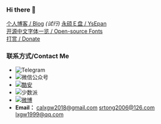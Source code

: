 ### Hi there 👋

<!--
**lxgw/lxgw** is a ✨ _special_ ✨ repository because its `README.md` (this file) appears on your GitHub profile.

Here are some ideas to get you started:

- 🔭 I’m currently working on ...
- 🌱 I’m currently learning ...
- 👯 I’m looking to collaborate on ...
- 🤔 I’m looking for help with ...
- 💬 Ask me about ...
- 📫 How to reach me: ...
- 😄 Pronouns: ...
- ⚡ Fun fact: ...
-->

[个人博客 / Blog](https://lxgw.github.io)  *(试行)*
[永硕Ｅ盘 / YsEpan](http://lxgw.ysepan.com)  
[开源中文字体一览 / Open-source Fonts](https://lxgw.github.io/2021/01/15/Lxgw-Opensource-Chinese-Fonts/)  
[打赏 / Donate](https://github.com/lxgw/lxgw/blob/main/Donate.md)
### 联系方式/Contact Me
- ![Telegram](https://img.shields.io/badge/Telegram-%40lxgwtg-blue)
- ![微信公众号](https://img.shields.io/badge/%E5%BE%AE%E4%BF%A1%E5%85%AC%E4%BC%97%E5%8F%B7-%E9%9C%9E%E9%B9%9C%EF%BC%88ID%3Alxgwshare%EF%BC%89-brightgreen)
- [![酷安](https://img.shields.io/badge/%E9%85%B7%E5%AE%89-%40%E8%90%BD%E9%9C%9E%E5%AD%A4%E9%B9%9Clxgw-green)](https://www.coolapk.com/u/633884)
- ![少数派](https://img.shields.io/badge/%E5%B0%91%E6%95%B0%E6%B4%BE-%40%E8%90%BD%E9%9C%9E%E5%AD%A4%E9%B9%9Clxgw-red)
- [![微博](https://img.shields.io/badge/%E5%BE%AE%E5%8D%9A-%40%E5%AD%A4%E9%B9%9C%E5%85%88%E6%A3%AE-yellow)](https://weibo.com/6624339726)
- **Email：** calxgw2018@gmail.com srtong2006@126.com lxgw1999@qq.com
